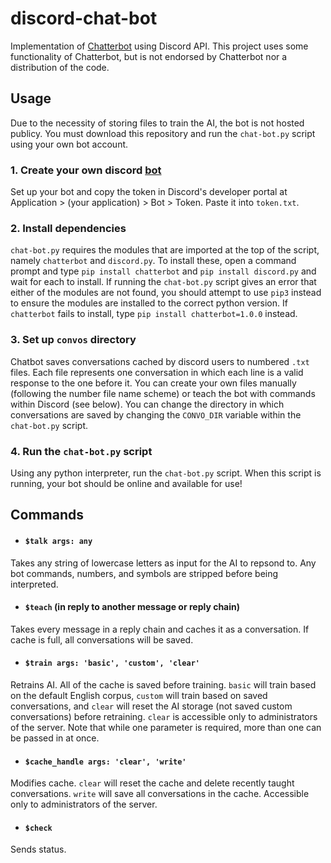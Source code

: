 # discord-chat-bot
Implementation of [Chatterbot](https://github.com/gunthercox/ChatterBot) using Discord API. This project uses some functionality of Chatterbot, but is not endorsed by Chatterbot nor a distribution of the code.

## Usage
Due to the necessity of storing files to train the AI, the bot is not hosted publicy. You must download this repository and run the `chat-bot.py` script using your own bot account.

### 1. Create your own discord [bot](https://discord.com/developers/docs/intro)
Set up your bot and copy the token in Discord's developer portal at Application > (your application) > Bot > Token. Paste it into `token.txt`.

### 2. Install dependencies
`chat-bot.py` requires the modules that are imported at the top of the script, namely `chatterbot` and `discord.py`. To install these, open a command prompt and type `pip install chatterbot` and `pip install discord.py` and wait for each to install. If running the `chat-bot.py` script gives an error that either of the modules are not found, you should attempt to use `pip3` instead to ensure the modules are installed to the correct python version. If `chatterbot` fails to install, type `pip install chatterbot=1.0.0` instead.

### 3. Set up `convos` directory
Chatbot saves conversations cached by discord users to numbered `.txt` files. Each file represents one conversation in which each line is a valid response to the one before it. You can create your own files manually (following the number file name scheme) or teach the bot with commands within Discord (see below). You can change the directory in which conversations are saved by changing the `CONVO_DIR` variable within the `chat-bot.py` script.

### 4. Run the `chat-bot.py` script
Using any python interpreter, run the `chat-bot.py` script. When this script is running, your bot should be online and available for use!

## Commands
* #### `$talk args: any`
Takes any string of lowercase letters as input for the AI to repsond to. Any bot commands, numbers, and symbols are stripped before being interpreted.
* #### `$teach` (in reply to another message or reply chain)
Takes every message in a reply chain and caches it as a conversation. If cache is full, all conversations will be saved.
* #### `$train args: 'basic', 'custom', 'clear'`
Retrains AI. All of the cache is saved before training. `basic` will train based on the default English corpus, `custom` will train based on saved conversations, and `clear` will reset the AI storage (not saved custom conversations) before retraining. `clear` is accessible only to administrators of the server. Note that while one parameter is required, more than one can be passed in at once.
* #### `$cache_handle args: 'clear', 'write'`
Modifies cache. `clear` will reset the cache and delete recently taught conversations. `write` will save all conversations in the cache. Accessible only to administrators of the server.
* #### `$check`
Sends status.
